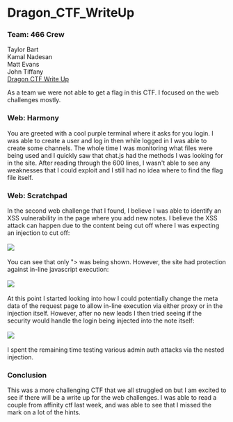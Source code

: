 # Dragon_CTF_WriteUp
### Team: 466 Crew
Taylor Bart<br>
Kamal Nadesan<br>
Matt Evans<br>
John Tiffany<br>
[Dragon CTF Write Up](https://github.com/tbart27/Dragon_CTF_WriteUp)

As a team we were not able to get a flag in this CTF. I focused on the web challenges mostly.
### Web: Harmony
You are greeted with a cool purple terminal where it asks for you login. I was able to create a user and log in then while logged in I was able to create some channels. The whole time I was monitoring what files were being used and I quickly saw that chat.js had the methods I was looking for in the site. After reading through the 600 lines, I wasn't able to see any weaknesses that I could exploit and I still had no idea where to find the flag file itself.
### Web: Scratchpad
In the second web challenge that I found, I believe I was able to identify an XSS vulnerability in the page where you add new notes. I believe the XSS attack can happen due to the content being cut off where I was expecting an injection to cut off:<br>
<br>
![](https://github.com/tbart27/Dragon_CTF_WriteUp/blob/main/web1.PNG)<br>
<br>
You can see that only "> was being shown. However, the site had protection against in-line javascript execution:<br>
<br>
![](https://github.com/tbart27/Dragon_CTF_WriteUp/blob/main/web2.PNG)<br>
<br>
At this point I started looking into how I could potentially change the meta data of the request page to allow in-line execution via either proxy or in the injection itself. However, after no new leads I then tried seeing if the security would handle the login being injected into the note itself:<br>
<br>
![](https://github.com/tbart27/Dragon_CTF_WriteUp/blob/main/web3.PNG)<br>
<br>
I spent the remaining time testing various admin auth attacks via the nested injection.<br>
### Conclusion
This was a more challenging CTF that we all struggled on but I am excited to see if there will be a write up for the web challenges. I was able to read a couple from affinity ctf last week, and was able to see that I missed the mark on a lot of the hints.
